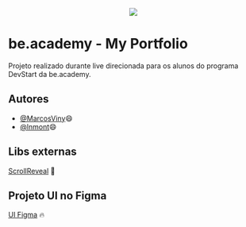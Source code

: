 <p align="center">
<img src="https://www.beacademy.com.br/wp-content/uploads/2019/11/Logo-Topo.png">
</p>

# be.academy - My Portfolio

Projeto realizado durante live direcionada para os alunos do programa DevStart da be.academy.



## Autores
- [@MarcosViny](https://www.github.com/MarcosViny)😄
- [@lnmont](https://www.github.com/lnmont)😄


## Libs externas

[ScrollReveal](https://scrollrevealjs.org/) 🚀

## Projeto UI no Figma

[UI Figma](https://www.figma.com/file/cORQUmT2QxFhV1IFQRmVeL/Portf%C3%B3lio-be.academy?node-id=12%3A6) 🔥
